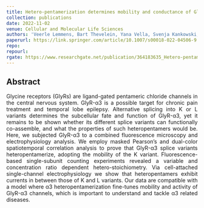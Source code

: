 ```yaml
---
title: Hetero-pentamerization determines mobility and conductance of Glycine receptor α3 splice variants
collection: publications
date: 2022-11-02
venue: Cellular and Molecular Life Sciences
authors: 'Veerle Lemmens, Bart Thevelein, Yana Vella, Svenja Kankowski, Julia Leonhard, Hideaki Mizuno, Susana Rocha, Bert Brône, Jochen C Meier, Jelle Hendrix'
paperurl: https://link.springer.com/article/10.1007/s00018-022-04506-9
repo:
repourl:
rgate: https://www.researchgate.net/publication/364183635_Hetero-pentamerization_determines_mobility_and_conductance_of_Glycine_receptor_a3_splice_variants
---
```


<h2> Abstract </h2>
<p align= "justify">
Glycine receptors (GlyRs) are ligand-gated pentameric chloride channels in the central nervous system. GlyR-α3 is a possible target for chronic pain treatment and temporal lobe epilepsy. Alternative splicing into K or L variants determines the subcellular fate and function of GlyR-α3, yet it remains to be shown whether its different splice variants can functionally co-assemble, and what the properties of such heteropentamers would be. Here, we subjected GlyR-α3 to a combined fluorescence microscopy and electrophysiology analysis. We employ masked Pearson’s and dual-color spatiotemporal correlation analysis to prove that GlyR-α3 splice variants heteropentamerize, adopting the mobility of the K variant. Fluorescence-based single-subunit counting experiments revealed a variable and concentration ratio dependent hetero-stoichiometry. Via cell-attached single-channel electrophysiology we show that heteropentamers exhibit currents in between those of K and L variants. Our data are compatible with a model where α3 heteropentamerization fine-tunes mobility and activity of GlyR-α3 channels, which is important to understand and tackle α3 related diseases.

